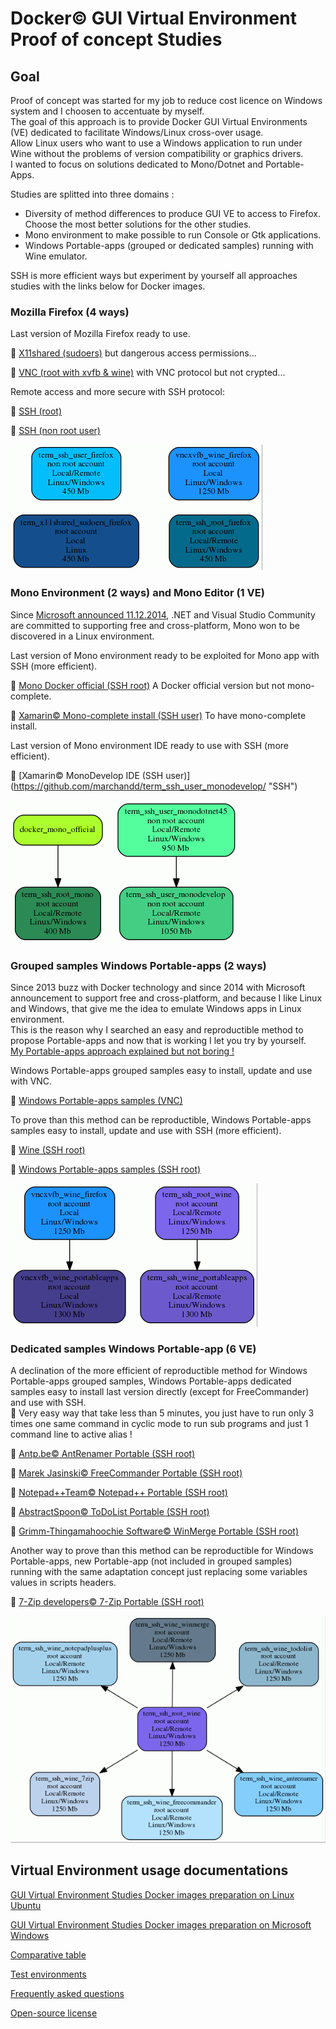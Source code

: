 # Docker:copyright: GUI Virtual Environment Proof of concept Studies

## Goal

Proof of concept was started for my job to reduce cost licence on Windows system and I choosen to accentuate by myself.  
The goal of this approach is to provide Docker GUI Virtual Environments (VE) dedicated to facilitate Windows/Linux cross-over usage.  
Allow Linux users who want to use a Windows application to run under Wine without the problems of version compatibility or graphics drivers.  
I wanted to focus on solutions dedicated to Mono/Dotnet and Portable-Apps.

Studies are splitted into three domains : 
- Diversity of method differences to produce GUI VE to access to Firefox. Choose the most better solutions for the other studies.  
- Mono environment to make possible to run Console or Gtk applications.
- Windows Portable-apps (grouped or dedicated samples) running with Wine emulator.
 
SSH is more efficient ways but experiment by yourself all approaches studies with the links below for Docker images.

### Mozilla Firefox (4 ways)

Last version of Mozilla Firefox ready to use.

:checkered_flag: [X11shared (sudoers)](https://github.com/marchandd/term_x11shared_sudoers_firefox/ "X11shared") but dangerous access permissions... 

:checkered_flag: [VNC (root with xvfb & wine)](https://github.com/marchandd/vncxvfb_wine_firefox/ "VNC") with VNC protocol but not crypted... 

Remote access and more secure with SSH protocol:

:checkered_flag: [SSH (root)](https://github.com/marchandd/term_ssh_root_firefox/ "SSH") 

:checkered_flag: [SSH (non root user)](https://github.com/marchandd/term_ssh_user_firefox/ "SSH") 

![Graph1](graph1.gif)

### Mono Environment (2 ways) and Mono Editor (1 VE)

Since [Microsoft announced 11.12.2014](http://news.microsoft.com/2014/11/12/microsoft-takes-net-open-source-and-cross-platform-adds-new-development-capabilities-with-visual-studio-2015-net-2015-and-visual-studio-online/ "Microsoft announce"), .NET and Visual Studio Community are committed to supporting free and cross-platform, Mono won to be discovered in a Linux environment.  

Last version of Mono environment ready to be exploited for Mono app with SSH (more efficient).

:checkered_flag: [Mono Docker official (SSH root)](https://github.com/marchandd/term_ssh_root_mono/ "SSH") A Docker official version but not mono-complete. 

:checkered_flag: [Xamarin:copyright: Mono-complete install (SSH user)](https://github.com/marchandd/term_ssh_user_monodotnet45/ "SSH") To have mono-complete install.

Last version of Mono environment IDE ready to use with SSH (more efficient).

:checkered_flag: [Xamarin:copyright: MonoDevelop IDE (SSH user)] (https://github.com/marchandd/term_ssh_user_monodevelop/ "SSH")

![Graph2](graph2.gif)

### Grouped samples Windows Portable-apps (2 ways)

Since 2013 buzz with Docker technology and since 2014 with Microsoft announcement to support free and cross-platform, and because I like Linux and Windows, that give me the idea to emulate Windows apps in Linux environment.  
This is the reason why I searched an easy and reproductible method to propose Portable-apps and now that is working I let you try by yourself.  
[My Portable-apps approach explained but not boring !](https://github.com/marchandd/docker_index/blob/master/docs/portable-apps.md "Portable-apps")

Windows Portable-apps grouped samples easy to install, update and use with VNC.

:checkered_flag: [Windows Portable-apps samples (VNC)](https://github.com/marchandd/vncxvfb_wine_portableapps/ "VNC") 

To prove than this method can be reproductible, Windows Portable-apps samples easy to install, update and use with SSH (more efficient).

:checkered_flag: [Wine (SSH root)](https://github.com/marchandd/term_ssh_root_wine/ "SSH")

:checkered_flag: [Windows Portable-apps samples (SSH root)](https://github.com/marchandd/term_ssh_wine_portableapps/ "SSH")

![Graph3](graph3.gif)

### Dedicated samples Windows Portable-app (6 VE)

A declination of the more efficient of reproductible method for Windows Portable-apps grouped samples, Windows Portable-apps dedicated samples easy to install last version directly (except for FreeCommander) and use with SSH.  
:star2: Very easy way that take less than 5 minutes, you just have to run only 3 times one same command in cyclic mode to run sub programs and just 1 command line to active alias !

:checkered_flag: [Antp.be:copyright: AntRenamer Portable (SSH root)](https://github.com/marchandd/term_ssh_wine_antrenamer/ "SSH") 

:checkered_flag: [Marek Jasinski:copyright: FreeCommander Portable (SSH root)](https://github.com/marchandd/term_ssh_wine_freecommander/ "SSH")  

:checkered_flag: [Notepad++Team:copyright: Notepad++ Portable (SSH root)](https://github.com/marchandd/term_ssh_wine_notepadplusplus/ "SSH") 

:checkered_flag: [AbstractSpoon:copyright: ToDoList Portable (SSH root)](https://github.com/marchandd/term_ssh_wine_todolist/ "SSH") 

:checkered_flag: [Grimm-Thingamahoochie Software:copyright: WinMerge Portable (SSH root)](https://github.com/marchandd/term_ssh_wine_winmerge/ "SSH") 

Another way to prove than this method can be reproductible for Windows Portable-apps, new Portable-app (not included in grouped samples) running with the same adaptation concept just replacing some variables values in scripts headers.

:checkered_flag: [7-Zip developers:copyright: 7-Zip Portable (SSH root)](https://github.com/marchandd/term_ssh_wine_7zip/ "SSH") 

![Graph4](graph4.gif)

## Virtual Environment usage documentations

[GUI Virtual Environment Studies Docker images preparation on Linux Ubuntu](https://github.com/marchandd/docker_index/blob/master/docs/ubuntu_docker.md "Ubuntu Docker install")

[GUI Virtual Environment Studies Docker images preparation on Microsoft Windows](https://github.com/marchandd/docker_index/blob/master/docs/windows_docker.md "Windows Docker install")

[Comparative table](https://github.com/marchandd/docker_index/blob/master/docs/comparative_table.md "Comparison")

[Test environments](https://github.com/marchandd/docker_index/blob/master/docs/test_environments.md "Tests")

[Frequently asked questions](https://github.com/marchandd/docker_index/blob/master/docs/faq.md "FAQ")

[Open-source license](LICENSE "License")
